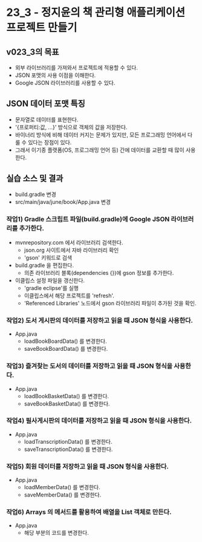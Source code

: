 # 23_3 - 정지윤의 책 관리형 애플리케이션 프로젝트 만들기

## v023_3의 목표

- 외부 라이브러리를 가져와서 프로젝트에 적용할 수 있다.
- JSON 포맷의 사용 이점을 이해한다.
- Google JSON 라이브러리를 사용할 수 있다.

## JSON 데이터 포맷 특징

- 문자열로 데이터를 표현한다.
- '{프로퍼티:값, ...}' 방식으로 객체의 값을 저장한다.
- 바이너리 방식에 비해 데이터 커지는 문제가 있지만,
  모든 프로그래밍 언어에서 다룰 수 있다는 장점이 있다.
- 그래서 이기종 플랫폼(OS, 프로그래밍 언어 등) 간에 데이터를 교환할 때 많이 사용한다. 

## 실습 소스 및 결과

- build.gradle 변경
- src/main/java/june/book/App.java 변경

### 작업1) Gradle 스크립트 파일(build.gradle)에 Google JSON 라이브러리를 추가한다.

- mvnrepository.com 에서 라이브러리 검색한다.
  - json.org 사이트에서 자바 라이브러리 확인
  - 'gson' 키워드로 검색
- build.gradle 을 편집한다.
  - 의존 라이브러리 블록(dependencies {})에 gson 정보를 추가한다.
- 이클립스 설정 파일을 갱신한다.
  - 'gradle eclipse'를 실행
  - 이클립스에서 해당 프로젝트를 'refresh'.
  - 'Referenced Libraries' 노드에서 gson 라이브러리 파일이 추가된 것을 확인.

### 작업2) 도서 게시판의 데이터를 저장하고 읽을 때 JSON 형식을 사용한다.

- App.java
  - loadBookBoardData() 를 변경한다.
  - saveBookBoardData() 를 변경한다.
  
### 작업3) 즐겨찾는 도서의 데이터를 저장하고 읽을 때 JSON 형식을 사용한다.

- App.java
  - loadBookBasketData() 를 변경한다.
  - saveBookBasketData() 를 변경한다.
  
### 작업4) 필사게시판의 데이터를 저장하고 읽을 때 JSON 형식을 사용한다.

- App.java
  - loadTranscriptionData() 를 변경한다.
  - saveTranscriptionData() 를 변경한다.
  
### 작업5) 회원 데이터를 저장하고 읽을 때 JSON 형식을 사용한다.

- App.java
  - loadMemberData() 를 변경한다.
  - saveMemberData() 를 변경한다.
  
### 작업6) Arrays 의 메서드를 활용하여 배열을 List 객체로 만든다.

- App.java
  - 해당 부분의 코드를 변경한다.